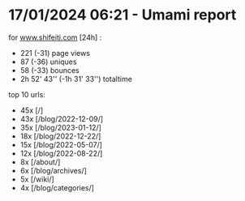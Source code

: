 # 17/01/2024 06:21 - Umami report
for www.shifeiti.com [24h] :

 - 221 (-31) page views
 - 87 (-36) uniques
 - 58 (-33) bounces
 - 2h 52' 43'' (-1h 31' 33'') totaltime


top 10 urls:
 - 45x [/]
 - 43x [/blog/2022-12-09/]
 - 35x [/blog/2023-01-12/]
 - 18x [/blog/2022-12-22/]
 - 15x [/blog/2022-05-07/]
 - 12x [/blog/2022-08-22/]
 - 8x [/about/]
 - 6x [/blog/archives/]
 - 5x [/wiki/]
 - 4x [/blog/categories/]


